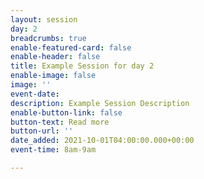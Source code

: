 ```yaml
---
layout: session
day: 2
breadcrumbs: true
enable-featured-card: false
enable-header: false
title: Example Session for day 2
enable-image: false
image: ''
event-date: 
description: Example Session Description
enable-button-link: false
button-text: Read more
button-url: ''
date_added: 2021-10-01T04:00:00.000+00:00
event-time: 8am-9am

---
```

